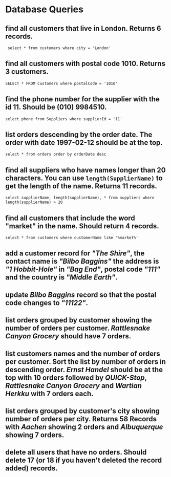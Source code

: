 # Database Queries

## find all customers that live in London. Returns 6 records.

     select * from customers where city = 'London'

## find all customers with postal code 1010. Returns 3 customers.

    SELECT * FROM Customers where postalCode = '1010'

## find the phone number for the supplier with the id 11. Should be (010) 9984510.

    select phone from Suppliers where supplierId = '11'

## list orders descending by the order date. The order with date 1997-02-12 should be at the top.

    select * from orders order by orderDate desc

## find all suppliers who have names longer than 20 characters. You can use `length(SupplierName)` to get the length of the name. Returns 11 records.

    select supplierName, length(supplierName), * from suppliers where length(supplierName) > 20

## find all customers that include the word "market" in the name. Should return 4 records.

    select * from customers where customerName like '%market%'

## add a customer record for _"The Shire"_, the contact name is _"Bilbo Baggins"_ the address is _"1 Hobbit-Hole"_ in _"Bag End"_, postal code _"111"_ and the country is _"Middle Earth"_.

## update _Bilbo Baggins_ record so that the postal code changes to _"11122"_.

## list orders grouped by customer showing the number of orders per customer. _Rattlesnake Canyon Grocery_ should have 7 orders.

## list customers names and the number of orders per customer. Sort the list by number of orders in descending order. _Ernst Handel_ should be at the top with 10 orders followed by _QUICK-Stop_, _Rattlesnake Canyon Grocery_ and _Wartian Herkku_ with 7 orders each.

## list orders grouped by customer's city showing number of orders per city. Returns 58 Records with _Aachen_ showing 2 orders and _Albuquerque_ showing 7 orders.

## delete all users that have no orders. Should delete 17 (or 18 if you haven't deleted the record added) records.
